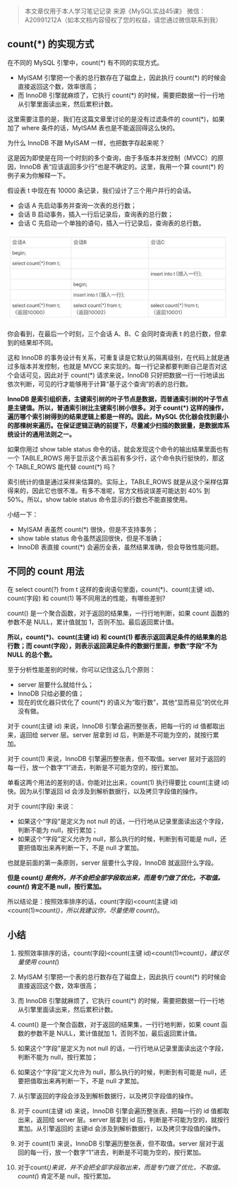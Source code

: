 
> 本文章仅用于本人学习笔记记录
> 来源《MySQL实战45课》
> 微信：A20991212A（如本文档内容侵权了您的权益，请您通过微信联系到我）

## count(*) 的实现方式

在不同的 MySQL 引擎中，count(*) 有不同的实现方式。

- MyISAM 引擎把一个表的总行数存在了磁盘上，因此执行 count(*) 的时候会直接返回这个数，效率很高；
- 而 InnoDB 引擎就麻烦了，它执行 count(*) 的时候，需要把数据一行一行地从引擎里面读出来，然后累积计数。

这里需要注意的是，我们在这篇文章里讨论的是没有过滤条件的 count(*)，如果加了 where 条件的话，MyISAM 表也是不能返回得这么快的。

为什么 InnoDB 不跟 MyISAM 一样，也把数字存起来呢？

这是因为即使是在同一个时刻的多个查询，由于多版本并发控制（MVCC）的原因，InnoDB 表“应该返回多少行”也是不确定的。这里，我用一个算 count(*) 的例子来为你解释一下。

假设表 t 中现在有 10000 条记录，我们设计了三个用户并行的会话。

- 会话 A 先启动事务并查询一次表的总行数；
- 会话 B 启动事务，插入一行后记录后，查询表的总行数；
- 会话 C 先启动一个单独的语句，插入一行记录后，查询表的总行数。

![会话 A、B、C 的执行流程](2021-02-27-MySQL-14/20210221230417.jpg)

你会看到，在最后一个时刻，三个会话 A、B、C 会同时查询表 t 的总行数，但拿到的结果却不同。

这和 InnoDB 的事务设计有关系，可重复读是它默认的隔离级别，在代码上就是通过多版本并发控制，也就是 MVCC 来实现的。每一行记录都要判断自己是否对这个会话可见，因此对于 count(*) 请求来说，InnoDB 只好把数据一行一行地读出依次判断，可见的行才能够用于计算“基于这个查询”的表的总行数。

**InnoDB 是索引组织表，主键索引树的叶子节点是数据，而普通索引树的叶子节点是主键值。所以，普通索引树比主键索引树小很多。对于 count(*) 这样的操作，遍历哪个索引树得到的结果逻辑上都是一样的。因此，MySQL 优化器会找到最小的那棵树来遍历。在保证逻辑正确的前提下，尽量减少扫描的数据量，是数据库系统设计的通用法则之一。**

如果你用过 show table status 命令的话，就会发现这个命令的输出结果里面也有一个 TABLE_ROWS 用于显示这个表当前有多少行，这个命令执行挺快的，那这个 TABLE_ROWS 能代替 count(*) 吗？

索引统计的值是通过采样来估算的。实际上，TABLE_ROWS 就是从这个采样估算得来的，因此它也很不准。有多不准呢，官方文档说误差可能达到 40% 到 50%。所以，show table status 命令显示的行数也不能直接使用。

小结一下：

- MyISAM 表虽然 count(*) 很快，但是不支持事务；
- show table status 命令虽然返回很快，但是不准确；
- InnoDB 表直接 count(*) 会遍历全表，虽然结果准确，但会导致性能问题。

## 不同的 count 用法

在 select count(?) from t 这样的查询语句里面，count(*)、count(主键 id)、count(字段) 和 count(1) 等不同用法的性能，有哪些差别?

count() 是一个聚合函数，对于返回的结果集，一行行地判断，如果 count 函数的参数不是 NULL，累计值就加 1，否则不加。最后返回累计值。

**所以，count(*)、count(主键 id) 和 count(1) 都表示返回满足条件的结果集的总行数；而 count(字段），则表示返回满足条件的数据行里面，参数“字段”不为 NULL 的总个数。**

至于分析性能差别的时候，你可以记住这么几个原则：

- server 层要什么就给什么；
- InnoDB 只给必要的值；
- 现在的优化器只优化了 count(*) 的语义为“取行数”，其他“显而易见”的优化并没有做。

对于 count(主键 id) 来说，InnoDB 引擎会遍历整张表，把每一行的 id 值都取出来，返回给 server 层。server 层拿到 id 后，判断是不可能为空的，就按行累加。

对于 count(1) 来说，InnoDB 引擎遍历整张表，但不取值。server 层对于返回的每一行，放一个数字“1”进去，判断是不可能为空的，按行累加。

单看这两个用法的差别的话，你能对比出来，count(1) 执行得要比 count(主键 id) 快。因为从引擎返回 id 会涉及到解析数据行，以及拷贝字段值的操作。

对于 count(字段) 来说：

- 如果这个“字段”是定义为 not null 的话，一行行地从记录里面读出这个字段，判断不能为 null，按行累加；
- 如果这个“字段”定义允许为 null，那么执行的时候，判断到有可能是 null，还要把值取出来再判断一下，不是 null 才累加。

也就是前面的第一条原则，server 层要什么字段，InnoDB 就返回什么字段。

**但是 count(*) 是例外，并不会把全部字段取出来，而是专门做了优化，不取值。count(*) 肯定不是 null，按行累加。**

所以结论是：按照效率排序的话，count(字段)<count(主键 id)<count(1)≈count(*)，所以我建议你，尽量使用 count(*)。

## 小结

1. 按照效率排序的话，count(字段)<count(主键 id)<count(1)≈count(*)，建议尽量使用 count(*)

2. MyISAM 引擎把一个表的总行数存在了磁盘上，因此执行 count(*) 的时候会直接返回这个数，效率很高；

3. 而 InnoDB 引擎就麻烦了，它执行 count(*) 的时候，需要把数据一行一行地从引擎里面读出来，然后累积计数。

4. count() 是一个聚合函数，对于返回的结果集，一行行地判断，如果 count 函数的参数不是 NULL，累计值就加 1，否则不加，最后返回累计值。

5. 如果这个“字段”是定义为 not null 的话，一行行地从记录里面读出这个字段，判断不能为 null，按行累加；

6. 如果这个“字段”定义允许为 null，那么执行的时候，判断到有可能是 null，还要把值取出来再判断一下，不是 null 才累加。

7. 从引擎返回的字段会涉及到解析数据行，以及拷贝字段值的操作。

8. 对于 count(主键 id) 来说，InnoDB 引擎会遍历整张表，把每一行的 id 值都取出来，返回给 server 层。server 层拿到 id 后，判断是不可能为空的，就按行累加。从引擎返回的 主键id 会涉及到解析数据行，以及拷贝字段值的操作。

9. 对于 count(1) 来说，InnoDB 引擎遍历整张表，但不取值。server 层对于返回的每一行，放一个数字“1”进去，判断是不可能为空的，按行累加。

10. 对于count(*)来说，并不会把全部字段取出来，而是专门做了优化，不取值。count(*) 肯定不是 null，按行累加。